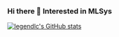 ### Hi there 👋 Interested in MLSys

[![legendlc's GitHub stats](https://github-readme-stats.vercel.app/api?username=legendlc)](https://github.com/anuraghazra/github-readme-stats)
